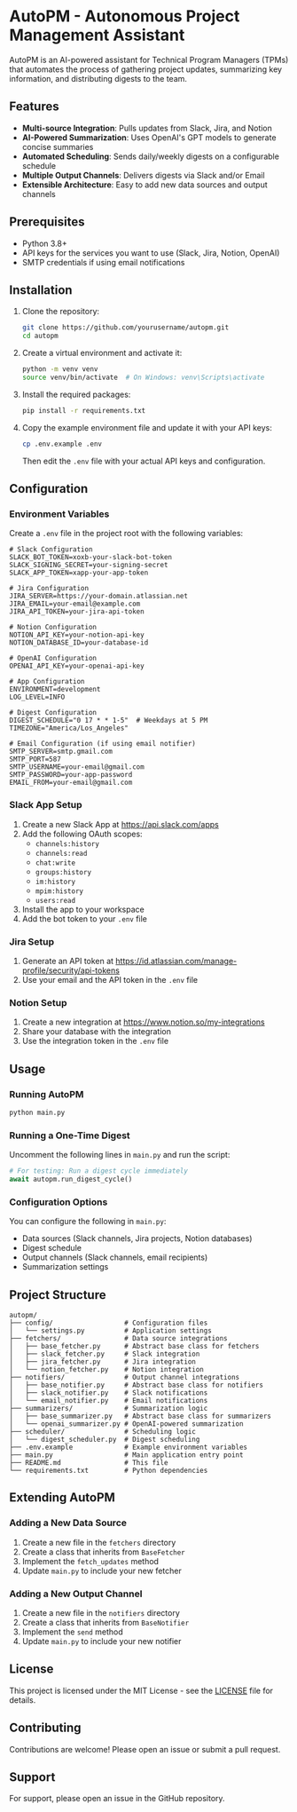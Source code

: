 # AutoPM - Autonomous Project Management Assistant

AutoPM is an AI-powered assistant for Technical Program Managers (TPMs) that automates the process of gathering project updates, summarizing key information, and distributing digests to the team.

## Features

- **Multi-source Integration**: Pulls updates from Slack, Jira, and Notion
- **AI-Powered Summarization**: Uses OpenAI's GPT models to generate concise summaries
- **Automated Scheduling**: Sends daily/weekly digests on a configurable schedule
- **Multiple Output Channels**: Delivers digests via Slack and/or Email
- **Extensible Architecture**: Easy to add new data sources and output channels

## Prerequisites

- Python 3.8+
- API keys for the services you want to use (Slack, Jira, Notion, OpenAI)
- SMTP credentials if using email notifications

## Installation

1. Clone the repository:
   ```bash
   git clone https://github.com/yourusername/autopm.git
   cd autopm
   ```

2. Create a virtual environment and activate it:
   ```bash
   python -m venv venv
   source venv/bin/activate  # On Windows: venv\Scripts\activate
   ```

3. Install the required packages:
   ```bash
   pip install -r requirements.txt
   ```

4. Copy the example environment file and update it with your API keys:
   ```bash
   cp .env.example .env
   ```
   Then edit the `.env` file with your actual API keys and configuration.

## Configuration

### Environment Variables

Create a `.env` file in the project root with the following variables:

```env
# Slack Configuration
SLACK_BOT_TOKEN=xoxb-your-slack-bot-token
SLACK_SIGNING_SECRET=your-signing-secret
SLACK_APP_TOKEN=xapp-your-app-token

# Jira Configuration
JIRA_SERVER=https://your-domain.atlassian.net
JIRA_EMAIL=your-email@example.com
JIRA_API_TOKEN=your-jira-api-token

# Notion Configuration
NOTION_API_KEY=your-notion-api-key
NOTION_DATABASE_ID=your-database-id

# OpenAI Configuration
OPENAI_API_KEY=your-openai-api-key

# App Configuration
ENVIRONMENT=development
LOG_LEVEL=INFO

# Digest Configuration
DIGEST_SCHEDULE="0 17 * * 1-5"  # Weekdays at 5 PM
TIMEZONE="America/Los_Angeles"

# Email Configuration (if using email notifier)
SMTP_SERVER=smtp.gmail.com
SMTP_PORT=587
SMTP_USERNAME=your-email@gmail.com
SMTP_PASSWORD=your-app-password
EMAIL_FROM=your-email@gmail.com
```

### Slack App Setup

1. Create a new Slack App at https://api.slack.com/apps
2. Add the following OAuth scopes:
   - `channels:history`
   - `channels:read`
   - `chat:write`
   - `groups:history`
   - `im:history`
   - `mpim:history`
   - `users:read`
3. Install the app to your workspace
4. Add the bot token to your `.env` file

### Jira Setup

1. Generate an API token at https://id.atlassian.com/manage-profile/security/api-tokens
2. Use your email and the API token in the `.env` file

### Notion Setup

1. Create a new integration at https://www.notion.so/my-integrations
2. Share your database with the integration
3. Use the integration token in the `.env` file

## Usage

### Running AutoPM

```bash
python main.py
```

### Running a One-Time Digest

Uncomment the following lines in `main.py` and run the script:

```python
# For testing: Run a digest cycle immediately
await autopm.run_digest_cycle()
```

### Configuration Options

You can configure the following in `main.py`:

- Data sources (Slack channels, Jira projects, Notion databases)
- Digest schedule
- Output channels (Slack channels, email recipients)
- Summarization settings

## Project Structure

```
autopm/
├── config/                  # Configuration files
│   └── settings.py          # Application settings
├── fetchers/                # Data source integrations
│   ├── base_fetcher.py      # Abstract base class for fetchers
│   ├── slack_fetcher.py     # Slack integration
│   ├── jira_fetcher.py      # Jira integration
│   └── notion_fetcher.py    # Notion integration
├── notifiers/               # Output channel integrations
│   ├── base_notifier.py     # Abstract base class for notifiers
│   ├── slack_notifier.py    # Slack notifications
│   └── email_notifier.py    # Email notifications
├── summarizers/             # Summarization logic
│   ├── base_summarizer.py   # Abstract base class for summarizers
│   └── openai_summarizer.py # OpenAI-powered summarization
├── scheduler/               # Scheduling logic
│   └── digest_scheduler.py  # Digest scheduling
├── .env.example             # Example environment variables
├── main.py                  # Main application entry point
├── README.md                # This file
└── requirements.txt         # Python dependencies
```

## Extending AutoPM

### Adding a New Data Source

1. Create a new file in the `fetchers` directory
2. Create a class that inherits from `BaseFetcher`
3. Implement the `fetch_updates` method
4. Update `main.py` to include your new fetcher

### Adding a New Output Channel

1. Create a new file in the `notifiers` directory
2. Create a class that inherits from `BaseNotifier`
3. Implement the `send` method
4. Update `main.py` to include your new notifier

## License

This project is licensed under the MIT License - see the [LICENSE](LICENSE) file for details.

## Contributing

Contributions are welcome! Please open an issue or submit a pull request.

## Support

For support, please open an issue in the GitHub repository.
